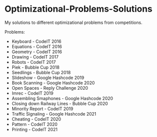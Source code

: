 # Optimizational-Problems-Solutions
My solutions to different optimizational problems from competitions.

Problems:

- Keyboard - CodeIT 2016
- Equations - CodeIT 2016
- Geometry - CodeIT 2016
- Drawing - CodeIT 2017
- Robots - CodeIT 2017
- Piek - Bubble Cup 2018
- Seedlings - Bubble Cup 2018
- Slideshow - Google Hashcode 2019
- Book Scanning - Google Hashcode 2020
- Open Spaces - Reply Challenge 2020
- Imrec - CodeIT 2019
- Assembling Smaphones - Google Hashcode 2020
- Closing down Railway Lines - Bubble Cup 2020
- Minority Report - CodeIT 2019
- Traffic Signaling - Google Hashcode 2021
- Cheating - CodeIT 2020
- Pattern - CodeIT 2020
- Printing - CodeIT 2021
